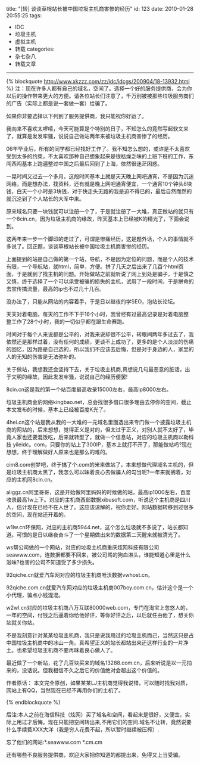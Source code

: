 title: "[转] 谈谈草根站长被中国垃圾主机商害惨的经历"
id: 123
date: 2010-01-28 20:55:25
tags: 
- IDC
- 垃圾主机
- 虚拟主机
- 转载
categories: 
- 杂七杂八
- 转载文章
---

{% blockquote http://www.xkzzz.com/zz/idc/idcgs/200904/18-13932.html %}
注：现在许多人都有自己的域名，空间了。选择一个好的服务提供商，会为你以后的操作带来更大的方便。请各位站长们注意了，千万别被被那些垃圾服务商们的广告（实际上都是说一套做一套）给骗了。

如果你非要选择以下列到了服务提供商，我只能祝你好运了。

我向来不喜欢太啰嗦，今天可能算是个特别的日子，不知怎么的竟然写起软文来了，就算是发发牢骚，说说自己做站两年来被垃圾主机商害惨了的经历。

06年毕业后，所有的同学都已经找好工作了。我不知怎么想的，或许是不太喜欢受到太多的约束，不太喜欢那种自己想象起来是很枯燥乏味的上班下班的工作，东闯西闯基本上跑遍整过中国之后最后回到了上海，依然很迷茫困惑。

一晃时间又过去一个多月，这段时间基本上就是天天晚上网吧通宵，不是因为沉迷网络，而是想办法，找资料，还有就是晚上网吧通宵便宜，一个通宵10个钟头8块钱，白天一个小时是3块钱，对于快走头无路的我是迫不得已的，最后自然而然的就沉沦到了个人站长的大军中来。

原来域名只要一块钱就可以注册一个了，于是就注册了一大堆，真正做站的就只有一个8cin.cn，因为垃圾主机商的缘故，昨天基本上已经被K的精光了，下面会说到。

这两年来一步一个脚印的走过了，可谓是惨痛经历，这是题外话，个人的事情就不多说了。回正题，谈谈草根站长被中国垃圾主机商害惨的经历。

上面提到的站是自己做的第一个站，导航，不是因为定位的问题，而是个人的技术有限，一个导航站，就html，简单，方便。拼了几天之后出来了几百个html页面，于是就到了找主机的问题。开始做站之前就听说了网上到处是骗子，于是慎之又慎，终于选择了一个可以承受被骗的损失的主机，试用了一段时间，于是拼命的去宣传搞流量，最高的ip也不过几十几百。

没办法了，只能从网站的内容着手，于是日以继夜的学SEO，泡站长论坛。

天天对着电脑，每天的工作不下于16个小时，我曾经有过最高记录是对着电脑整整工作了28个小时，我的一切似乎都在跟生命赛跑。

时间对于每个人来说都是公平的，对我来说却很不公平，转眼间两年多过去了，我依然还是那样过着，没有任何的成绩，更谈不上成功了，更多的是个人淡淡的伤痛的回忆，因为路是自己选的，所以我们不应该去后悔，但是对于身边的人，家里的人的无知的伤害是无法弥补的。

关于做站，我想我还会坚持下去，关于垃圾主机商,真想说几句最恶意的脏话，出于文明的缘故，因此发发牢骚，说说自己的经历便罢!

8cin.cn这是我的第一个站百度最高收录15000左右，最高ip8000左右。

垃圾主机商金豹网络kingbao.net，总会找很多借口很多理由去停你的空间，截止本文发布的时候，基本上已经被百度K光了。

4hei.cn这个站是我从我的一大堆的一元域名里面选出来专门做一个披露垃圾主机商的网站的，后来想想，觉得正义是对的，但太过于正义，对别人就不太好了，毕竟人家也还要混饭吃，后来就转型了，就做一个信息站，对应的垃圾主机商以勒科技 yileidc。com，只要你的站上了300IP，基本上就打不开了，那能做站吗?现在想想，终于理解做好人原来也是那么的难的。

cim8.com创梦吧，终于搞了个.com的米来做站了，本来想做代理域名主机的，但是垃圾主机商太黑了，我怎么可以昧着良心去做骗人的勾当呢?一年来就搁着，对应的主机同8cin.cn。

aliggz.cn阿里哥哥，这是开始做阿里妈妈的时候做的站，最高ip1000左右，百度收录最高1w上下。对应的主机商西部数据xibusoft.com，听说这个主机商是四川人，估计现在已经不在人世了。这应该谅解的，祝你走好。网站数据转移到过很多的空间，现在站还开着的。

w1lw.cn环保网，对应的主机商5944.net，这个怎么垃圾就不多说了，站长都知道。可恨的是日以继夜奋斗了一个星期做出来的数据第二天醒来就被清光了。

ws帮公司做的一个网站，对应的垃圾主机商重庆炫网科技有限公司seawww.com，连数据都要不回来，被公司骂的狗血淋头，谁能知道心里是什么滋味?也害的公司不知道受了多少损失。

92qiche.cn就爱汽车网对应的垃圾主机商唯沃数据vwhost.cn。

92qiche.com.cn就爱汽车网对应的垃圾主机商007boy.com.cn，估计这个是一个小代理，骗点小钱混混。

w2wl.cn对应的垃圾主机商八万互联80000web.com，专门在淘宝上忽悠人的，一年的空间，付钱之后逼着你给他好评，等你好评之后，以后就任由他了，想关你站就关你站。

不是我刻意针对某某垃圾主机商，我只是说我用过的垃圾主机而己，当然这只是占中国垃圾主机商中的冰山一角。真希望正义的站长都站出来还这样行业的一片净土。也希望垃圾主机商不要再昧着良心做人了。

最近做了一个新站，花了几百块买来的域名13288.com.cn，后来听说是以一元拍来的，没话说。但我相信不久之后它的价值绝对会超出这个价值的。

作者原话： 本文完全原创，如果某某LJ主机商觉得我说错，可以随时找我对质，网站上有QQ，当然现在已经不再用你们的主机了。

{% endblockquote %}

后注:本人之前在海信科技（炫网）买了域名和空间，看起来是很好，又便宜，实际上用过才后悔。现在只能把空间转出来,不用它们的空间.域名不让转，竟然说要什么手续费XXX大洋（我是穷人花费不起，所以暂时继续被压榨）.

忘了他们的网站:*.seawww.com *.cm.cm

还有哪些不良服务提供商，欢迎大家把你知道的都提出来，免得又上当受骗。
